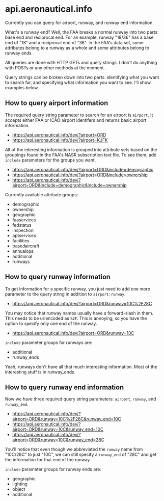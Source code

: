 # api.aeronautical.info

Currently you can query for airport, runway, and runway end information.

What's a runway end?  Well, the FAA breaks a normal runway into two parts: base end and reciprocal end.  For an example, runway "18/36" has a base end of "18" and a reciprocal end of "36".  In the FAA's data set, some attributes belong to a runway as a whole and some attributes belong to runway ends.

All queries are done with HTTP GETs and query strings.  I don't do anything with POSTs or any other methods at the moment.

Query strings can be broken down into two parts: identifying what you want to search for, and specifying what information you want to see.  I'll show examples below.

## How to query airport information
The required query string parameter to search for an airport is `airport`.  It accepts either FAA or ICAO airport identifers and returns basic airport information.

* https://api.aeronautical.info/dev/?airport=ORD
* https://api.aeronautical.info/dev/?airport=KJFK

All of the interesting information is grouped into attribute sets based on the groupings found in the FAA's NASR subscription text file.  To see them, add `include` parameters for the groups you want.

* https://api.aeronautical.info/dev/?airport=ORD&include=demographic
* https://api.aeronautical.info/dev/?airport=ORD&include=ownership
* https://api.aeronautical.info/dev/?airport=ORD&include=demographic&include=ownership

Currently available attribute groups:
* demographic
* ownership
* geographic
* faaservices
* fedstatus
* inspection
* aptservices
* facilities
* basedaircraft
* annualops
* additional
* runways

## How to query runway information
To get information for a specific runway, you just need to add one more parameter to the query string in addition to `airport`: `runway`.

* https://api.aeronautical.info/dev/?airport=ORD&runway=10C%2F28C

You may notice that runway names usually have a forward-slash in them.  This needs to be urlencoded as `%2F`.  This is annoying, so you have the option to specify only one end of the runway.

* https://api.aeronautical.info/dev/?airport=ORD&runway=10C

`include` parameter groups for runways are:
* additional
* runway_ends

Yeah, runways don't have all that much interesting information.  Most of the interesting stuff is in runway_ends.

## How to query runway end information
Now we have three required query string parameters: `airport`, `runway`, and `runway_end`.

* https://api.aeronautical.info/dev/?airport=ORD&runway=10C%2F28C&runway_end=10C
* https://api.aeronautical.info/dev/?airport=ORD&runway=10C&runway_end=10C
* https://api.aeronautical.info/dev/?airport=ORD&runway=10C&runway_end=28C

You'll notice that even though we abbreviated the `runway` name from "10C/28C" to just "10C", we can still specify a `runway_end` of "28C" and get the information for that end of the runway.

`include` parameter groups for runway ends are:
* geographic
* lighting
* object
* additional
